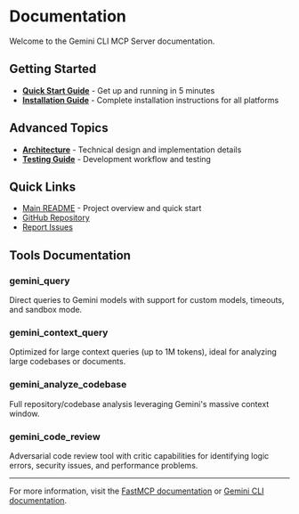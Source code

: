 # Documentation

Welcome to the Gemini CLI MCP Server documentation.

## Getting Started

- **[Quick Start Guide](QUICKSTART.md)** - Get up and running in 5 minutes
- **[Installation Guide](INSTALL.md)** - Complete installation instructions for all platforms

## Advanced Topics

- **[Architecture](ARCHITECTURE.md)** - Technical design and implementation details
- **[Testing Guide](TESTING.md)** - Development workflow and testing

## Quick Links

- [Main README](../README.md) - Project overview and quick start
- [GitHub Repository](https://github.com/mgiovani/gemini-cli-mcp-tool)
- [Report Issues](https://github.com/mgiovani/gemini-cli-mcp-tool/issues)

## Tools Documentation

### gemini_query

Direct queries to Gemini models with support for custom models, timeouts, and sandbox mode.

### gemini_context_query

Optimized for large context queries (up to 1M tokens), ideal for analyzing large codebases or documents.

### gemini_analyze_codebase

Full repository/codebase analysis leveraging Gemini's massive context window.

### gemini_code_review

Adversarial code review tool with critic capabilities for identifying logic errors, security issues, and performance problems.

---

For more information, visit the [FastMCP documentation](https://gofastmcp.com) or [Gemini CLI documentation](https://github.com/google-gemini/gemini-cli).
